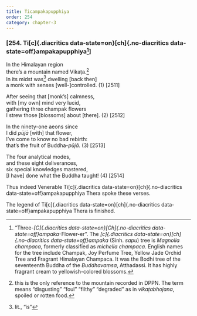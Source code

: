 ```yaml
---
title: Ticampakapupphiya
order: 254
category: chapter-3
---
```


### \[254. Ti[c]{.diacritics data-state=on}[ch]{.no-diacritics data-state=off}ampakapupphiya[^1]\]

In the Himalayan region  
there’s a mountain named Vikaṭa.[^2]  
In its midst was[^3] dwelling \[back then\]  
a monk with senses \[well-\]controlled. (1) \[2511\]

After seeing that \[monk’s\] calmness,  
with \[my own\] mind very lucid,  
gathering three champak flowers  
I strew those \[blossoms\] about \[there\]. (2) \[2512\]

In the ninety-one aeons since  
I did *pūjā* \[with\] that flower,  
I’ve come to know no bad rebirth:  
that’s the fruit of Buddha-*pūjā*. (3) \[2513\]

The four analytical modes,  
and these eight deliverances,  
six special knowledges mastered,  
\[I have\] done what the Buddha taught! (4) \[2514\]

Thus indeed Venerable Ti[c]{.diacritics data-state=on}[ch]{.no-diacritics data-state=off}ampakapupphiya Thera spoke these verses.

The legend of Ti[c]{.diacritics data-state=on}[ch]{.no-diacritics data-state=off}ampakapupphiya Thera is finished.

[^1]: “Three-*[C]{.diacritics data-state=on}[Ch]{.no-diacritics data-state=off}ampaka*-Flower-er”. The *[c]{.diacritics data-state=on}[ch]{.no-diacritics data-state=off}ampaka* (Sinh. *sapu*) tree is *Magnolia champaca*, formerly classified as *michelia champaca*. English names for the tree include Champak, Joy Perfume Tree, Yellow Jade Orchid Tree and Fragrant Himalayan Champaca. It was the Bodhi tree of the seventeenth Buddha of the *Buddhavaṃsa*, Atthadassi. It has highly fragrant cream to yellowish-colored blossoms.

[^2]: this is the only reference to the mountain recorded in DPPN. The term means “disgusting” “foul” “filthy” “degraded” as in *vikaṭabhojana*, spoiled or rotten food.

[^3]: lit., “is”

